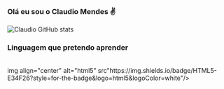 ### Olá eu sou o Claudio Mendes ✌️

![Claudio GitHub stats](https://github-readme-stats.vercel.app/api?username=ClaudioMendes&show_icons=true&theme=transparent)

### Linguagem que pretendo aprender

<div style="display: inline_block"><br/>
    img align="center" alt="html5" src"https://img.shields.io/badge/HTML5-E34F26?style=for-the-badge&logo=html5&logoColor=white"/>
</div>
